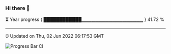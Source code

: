 ### Hi there 👋

⏳ Year progress { ████████████▁▁▁▁▁▁▁▁▁▁▁▁▁▁▁▁▁▁ } 41.72 %

---

⏰ Updated on Thu, 02 Jun 2022 06:17:53 GMT

![Progress Bar CI](https://github.com/liununu/liununu/workflows/Progress%20Bar%20CI/badge.svg)
